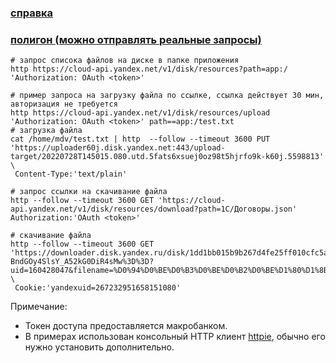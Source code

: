 ### [справка](https://yandex.ru/dev/disk/api/concepts/about.html)  
### [полигон (можно отправлять реальные запросы)](https://yandex.ru/dev/disk/poligon/)  

```shell
# запрос списока файлов на диске в папке приложения
http https://cloud-api.yandex.net/v1/disk/resources?path=app:/ 'Authorization: OAuth <token>'
```
```shell
# пример запроса на загрузку файла по ссылке, ссылка действует 30 мин, авторизация не требуется  
http https://cloud-api.yandex.net/v1/disk/resources/upload  'Authorization: OAuth <token>' path==app:/test.txt
# загрузка файла
cat /home/mdv/test.txt | http  --follow --timeout 3600 PUT 'https://uploader60j.disk.yandex.net:443/upload-target/20220728T145015.080.utd.5fats6xsuej0oz98t5hjrfo9k-k60j.5598813' \
 Content-Type:'text/plain'
```
```shell
# запрос ссылки на скачивание файла
http --follow --timeout 3600 GET 'https://cloud-api.yandex.net/v1/disk/resources/download?path=1C/Договоры.json' Authorization:'OAuth <token>'
 ```
```shell
# скачивание файла
http --follow --timeout 3600 GET 'https://downloader.disk.yandex.ru/disk/1dd1bb015b9b267d4fe25ff010cfc5ab49c250046154d37143b5ee819c35ea8b/62e3eea7/ltuYM8UcpLyR_DCPaQbFgzCUQ14m8HRd6Gz4qdl_oKGUT4itWAwNpPV5sri1-BndGOy4SlsY_A52kG0DiR4sMw%3D%3D?uid=160428047&filename=%D0%94%D0%BE%D0%B3%D0%BE%D0%B2%D0%BE%D1%80%D1%8B.json&disposition=attachment&hash=&limit=0&content_type=text%2Fplain&owner_uid=160428047&fsize=3068&hid=9ec61d06c0c3dfb02e2c57ba4167f959&media_type=text&tknv=v2&etag=80549e9b9f0286589738d61792f4b351' \
 Cookie:'yandexuid=267232951658151080'
```

Примечание: 
* Токен доступа предоставляется макробанком.
* В примерах использован консольный HTTP клиент [httpie](https://httpie.io/docs/cli), обычно его нужно установить дополнительно.  
